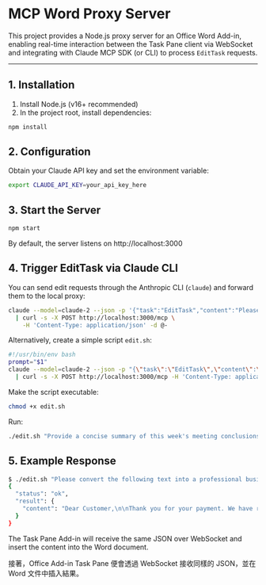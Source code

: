 # MCP Word Proxy Server

This project provides a Node.js proxy server for an Office Word Add-in, enabling real-time interaction between the Task Pane client via WebSocket and integrating with Claude MCP SDK (or CLI) to process `EditTask` requests.

---

## 1. Installation

1. Install Node.js (v16+ recommended)
2. In the project root, install dependencies:
  ```bash
  npm install
  ```

## 2. Configuration

Obtain your Claude API key and set the environment variable:

```bash
export CLAUDE_API_KEY=your_api_key_here
```

## 3. Start the Server

```bash
npm start
```
By default, the server listens on http://localhost:3000

## 4. Trigger EditTask via Claude CLI

You can send edit requests through the Anthropic CLI (`claude`) and forward them to the local proxy:

```bash
claude --model=claude-2 --json -p '{"task":"EditTask","content":"Please rewrite the following text as formal business correspondence: Thank you for your letter."}' \
  | curl -s -X POST http://localhost:3000/mcp \
    -H 'Content-Type: application/json' -d @-
```

Alternatively, create a simple script `edit.sh`:
```bash
#!/usr/bin/env bash
prompt="$1"
claude --model=claude-2 --json -p "{\"task\":\"EditTask\",\"content\":\"$prompt\"}" \
  | curl -s -X POST http://localhost:3000/mcp -H 'Content-Type: application/json' -d @-
```

Make the script executable:
```bash
chmod +x edit.sh
```
Run:
```bash
./edit.sh "Provide a concise summary of this week's meeting conclusions."
```

## 5. Example Response

```bash
$ ./edit.sh "Please convert the following text into a professional business letter: We have received your payment."
{
  "status": "ok",
  "result": {
    "content": "Dear Customer,\n\nThank you for your payment. We have received the funds and will proceed with the next steps shortly.\n\nSincerely,\nYour Company"
  }
}
```
The Task Pane Add-in will receive the same JSON over WebSocket and insert the content into the Word document.

接著，Office Add-in Task Pane 便會透過 WebSocket 接收同樣的 JSON，並在 Word 文件中插入結果。
